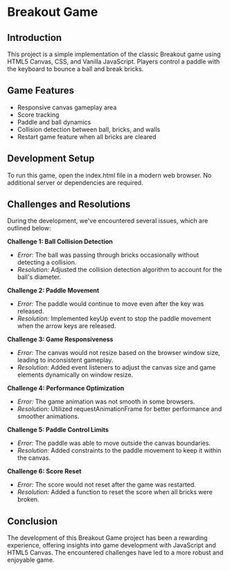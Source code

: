 # Breakout Game

## Introduction
This project is a simple implementation of the classic Breakout game using HTML5 Canvas, CSS, and Vanilla JavaScript. Players control a paddle with the keyboard to bounce a ball and break bricks.

## Game Features
- Responsive canvas gameplay area
- Score tracking
- Paddle and ball dynamics
- Collision detection between ball, bricks, and walls
- Restart game feature when all bricks are cleared

## Development Setup
To run this game, open the index.html file in a modern web browser. No additional server or dependencies are required.

## Challenges and Resolutions
During the development, we've encountered several issues, which are outlined below:

**Challenge 1: Ball Collision Detection**
- *Error:* The ball was passing through bricks occasionally without detecting a collision.
- *Resolution:* Adjusted the collision detection algorithm to account for the ball's diameter.

**Challenge 2: Paddle Movement**
- *Error:* The paddle would continue to move even after the key was released.
- *Resolution:* Implemented keyUp event to stop the paddle movement when the arrow keys are released.

**Challenge 3: Game Responsiveness**
- *Error:* The canvas would not resize based on the browser window size, leading to inconsistent gameplay.
- *Resolution:* Added event listeners to adjust the canvas size and game elements dynamically on window resize.

**Challenge 4: Performance Optimization**
- *Error:* The game animation was not smooth in some browsers.
- *Resolution:* Utilized requestAnimationFrame for better performance and smoother animations.

**Challenge 5: Paddle Control Limits**
- *Error:* The paddle was able to move outside the canvas boundaries.
- *Resolution:* Added constraints to the paddle movement to keep it within the canvas.

**Challenge 6: Score Reset**
- *Error:* The score would not reset after the game was restarted.
- *Resolution:* Added a function to reset the score when all bricks were broken.

## Conclusion
The development of this Breakout Game project has been a rewarding experience, offering insights into game development with JavaScript and HTML5 Canvas. The encountered challenges have led to a more robust and enjoyable game.
